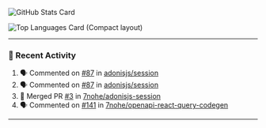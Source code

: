 ![GitHub Stats Card](https://github-readme-stats.vercel.app/api?username=7nohe&count_private=true&theme=react)

![Top Languages Card (Compact layout)](https://github-readme-stats.vercel.app/api/top-langs/?username=7nohe&layout=compact&theme=react)

---

### :koala: Recent Activity

<!--START_SECTION:activity-->
1. 🗣 Commented on [#87](https://github.com/adonisjs/session/pull/87#issuecomment-2367946728) in [adonisjs/session](https://github.com/adonisjs/session)
2. 🗣 Commented on [#87](https://github.com/adonisjs/session/pull/87#issuecomment-2367803088) in [adonisjs/session](https://github.com/adonisjs/session)
3. 🎉 Merged PR [#3](https://github.com/7nohe/adonisjs-session/pull/3) in [7nohe/adonisjs-session](https://github.com/7nohe/adonisjs-session)
4. 🗣 Commented on [#141](https://github.com/7nohe/openapi-react-query-codegen/issues/141#issuecomment-2362364657) in [7nohe/openapi-react-query-codegen](https://github.com/7nohe/openapi-react-query-codegen)
<!--END_SECTION:activity-->

---
